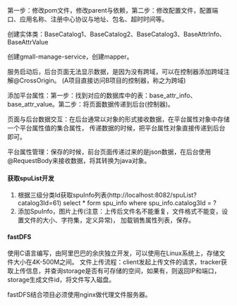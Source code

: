 第一步：修改pom文件，修改parent与依赖，第二步：修改配置文件，配置端口、应用名称、注册中心协议与地址、包名、超时时间等。

创建实体类：BaseCatalog1、BaseCatalog2、BaseCatalog3、BaseAttrInfo、BaseAttrValue

创建gmall-manage-service，创建mapper。

服务启动后，后台页面无法显示数据，是因为没有跨域，可以在控制器添加跨域注解@CrossOrigin。
(A项目直接访问B项目的控制器，称之为跨域)

添加平台属性：第一步：找到对应的数据库中的表：base_attr_info、base_attr_value。第二步：将页面数据传递到后台(控制器)。

页面与后台数据交互：在后台通常以对象的形式接收数据，在平台属性对象中存储一个平台属性值的集合属性，
传递数据的时候，把平台属性对象直接传递到后台即可。

平台属性管理：保存的时候，前台页面传递过来的是json数据，在后台使用@RequestBody来接收数据，将其转换为java对象。

#### 获取spuList开发
1. 根据三级分类Id获取spuInfo列表(http://localhost:8082/spuList?catalog3Id=61)
select * form spu_info where spu_info.catalog3Id = ? 
2. 添加SpuInfo，图片上传(注意：上传后文件名不能重复，文件格式不能变，设置文件的大小、字符集，定义异常)，
加载销售属性列表，保存。
#### fastDFS
使用C语言编写，由阿里巴巴的余庆独立开发，可以使用在Linux系统上，存储文件大小在4K-500M之间。
文件上传流程：client发起上传文件的请求，tracker获取上传信息，并查询storage是否有可存储的空间，如果有，则返回IP和端口，
storage生成文件id，将文件写入磁盘。

fastDFS结合项目必须使用nginx做代理文件服务器。

